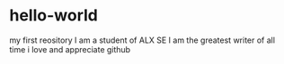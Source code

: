# hello-world
my first reository
I am a student of ALX SE
I am the greatest writer of all time
i love and appreciate github
